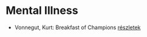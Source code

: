 # Mental Illness

- Vonnegut, Kurt: Breakfast of Champions [részletek](_details/Vonnegut%2C%20Kurt.md#id_1614)